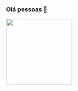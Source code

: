 ### Olá pessoas 🥰 

<!--
**thaynarafalcao/thaynarafalcao** is a ✨ _special_ ✨ repository because its `README.md` (this file) appears on your GitHub profile.

Here are some ideas to get you started:

- 🔭 I’m currently working on ...
- 🌱 I’m currently learning ...
- 👯 I’m looking to collaborate on ...
- 🤔 I’m looking for help with ...
- 💬 Ask me about ...
- 📫 How to reach me: ...
- 😄 Pronouns: ...
- ⚡ Fun fact: ...
-->

<div>
  <a href="https://github.com/thaynarafalcao">
  <img height="180em" src="https://github-readme-stats.vercel.app/api?username=thaynarafalcao&show_icons=true&theme=nightowl&include_all_commits=true&count_private=true"/>

  <!-- <img height="180em" src="https://github-readme-stats.vercel.app/api/top-langs/?username=thaynarafalcao&layout=compact&langs_count=7&theme=nightowl"/> -->
</div>
